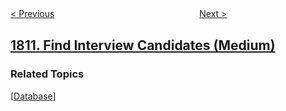 <!--|This file generated by command(leetcode description); DO NOT EDIT.    |-->
<!--+----------------------------------------------------------------------+-->
<!--|@author    awesee <openset.wang@gmail.com>                           |-->
<!--|@link      https://github.com/awesee                                 |-->
<!--|@home      https://github.com/awesee/leetcode                        |-->
<!--+----------------------------------------------------------------------+-->

[< Previous](../minimum-path-cost-in-a-hidden-grid "Minimum Path Cost in a Hidden Grid")
　　　　　　　　　　　　　　　　
[Next >](../determine-color-of-a-chessboard-square "Determine Color of a Chessboard Square")

## [1811. Find Interview Candidates (Medium)](https://leetcode.com/problems/find-interview-candidates "寻找面试候选人")



### Related Topics
  [[Database](../../tag/database/README.md)]
